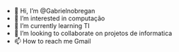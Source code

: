 - 👋 Hi, I’m @Gabrielnobregan
- 👀 I’m interested in computação
- 🌱 I’m currently learning TI
- 💞️ I’m looking to collaborate on projetos de informatica
- 📫 How to reach me Gmail


<!---
Gabrielnobregan/Gabrielnobregan is a ✨ special ✨ repository because its `README.md` (this file) appears on your GitHub profile.
You can click the Preview link to take a look at your changes.
--->
